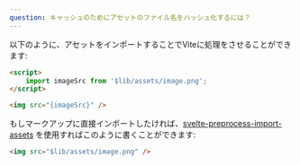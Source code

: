 ```yaml
---
question: キャッシュのためにアセットのファイル名をハッシュ化するには？
---
```


以下のように、アセットをインポートすることでViteに処理をさせることができます:

```html
<script>
	import imageSrc from '$lib/assets/image.png';
</script>

<img src="{imageSrc}" />
```

もしマークアップに直接インポートしたければ、[svelte-preprocess-import-assets](https://github.com/bluwy/svelte-preprocess-import-assets) を使用すればこのように書くことができます:

```html
<img src="$lib/assets/image.png" />
```
